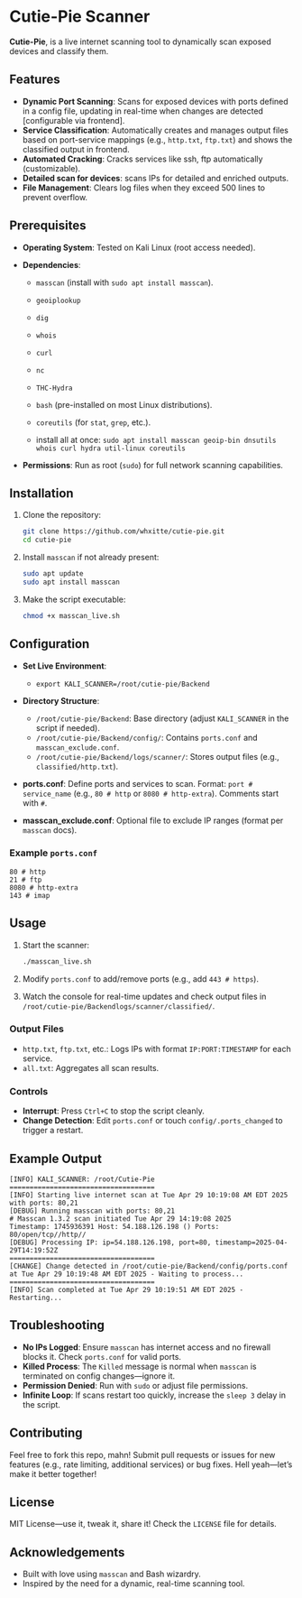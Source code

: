# Cutie-Pie Scanner

**Cutie-Pie**, is a live internet scanning tool to dynamically scan exposed devices and classify them.

## Features

- **Dynamic Port Scanning**: Scans for exposed devices with ports defined in a config file, updating in real-time when changes are detected [configurable via frontend].
- **Service Classification**: Automatically creates and manages output files based on port-service mappings (e.g., `http.txt`, `ftp.txt`) and shows the classified output in frontend.
- **Automated Cracking**: Cracks services like ssh, ftp automatically (customizable).
- **Detailed scan for devices**: scans IPs  for detailed and enriched outputs.
- **File Management**: Clears log files when they exceed 500 lines to prevent overflow.

## Prerequisites

- **Operating System**: Tested on Kali Linux (root access needed).
- **Dependencies**:
  - `masscan` (install with `sudo apt install masscan`).
  - `geoiplookup`
  - `dig`
  - `whois`
  - `curl`
  - `nc`
  - `THC-Hydra`
  - `bash` (pre-installed on most Linux distributions).
  - `coreutils` (for `stat`, `grep`, etc.).

  - install all at once: `sudo apt install masscan geoip-bin dnsutils whois curl hydra util-linux coreutils`


- **Permissions**: Run as root (`sudo`) for full network scanning capabilities.

## Installation

1. Clone the repository:

   ```bash
   git clone https://github.com/whxitte/cutie-pie.git
   cd cutie-pie
   ```

2. Install `masscan` if not already present:

   ```bash
   sudo apt update
   sudo apt install masscan
   ```

3. Make the script executable:

   ```bash
   chmod +x masscan_live.sh
   ```

## Configuration

- **Set Live Environment**:
  - `export KALI_SCANNER=/root/cutie-pie/Backend`

- **Directory Structure**:
  - `/root/cutie-pie/Backend`: Base directory (adjust `KALI_SCANNER` in the script if needed).
  - `/root/cutie-pie/Backend/config/`: Contains `ports.conf` and `masscan_exclude.conf`.
  - `/root/cutie-pie/Backend/logs/scanner/`: Stores output files (e.g., `classified/http.txt`).
- **ports.conf**: Define ports and services to scan. Format: `port # service_name` (e.g., `80 # http` or `8080 # http-extra`). Comments start with `#`.
- **masscan_exclude.conf**: Optional file to exclude IP ranges (format per `masscan` docs).

### Example `ports.conf`

```
80 # http
21 # ftp
8080 # http-extra
143 # imap
```

## Usage

1. Start the scanner:

   ```bash
   ./masscan_live.sh
   ```

2. Modify `ports.conf` to add/remove ports (e.g., add `443 # https`).

3. Watch the console for real-time updates and check output files in `/root/cutie-pie/Backendlogs/scanner/classified/`.

### Output Files

- `http.txt`, `ftp.txt`, etc.: Logs IPs with format `IP:PORT:TIMESTAMP` for each service.
- `all.txt`: Aggregates all scan results.

### Controls

- **Interrupt**: Press `Ctrl+C` to stop the script cleanly.
- **Change Detection**: Edit `ports.conf` or touch `config/.ports_changed` to trigger a restart.

## Example Output

```
[INFO] KALI_SCANNER: /root/Cutie-Pie
====================================
[INFO] Starting live internet scan at Tue Apr 29 10:19:08 AM EDT 2025 with ports: 80,21
[DEBUG] Running masscan with ports: 80,21
# Masscan 1.3.2 scan initiated Tue Apr 29 14:19:08 2025
Timestamp: 1745936391 Host: 54.188.126.198 () Ports: 80/open/tcp//http//
[DEBUG] Processing IP: ip=54.188.126.198, port=80, timestamp=2025-04-29T14:19:52Z
====================================
[CHANGE] Change detected in /root/cutie-pie/Backend/config/ports.conf at Tue Apr 29 10:19:48 AM EDT 2025 - Waiting to process...
====================================
[INFO] Scan completed at Tue Apr 29 10:19:51 AM EDT 2025 - Restarting...
```

## Troubleshooting

- **No IPs Logged**: Ensure `masscan` has internet access and no firewall blocks it. Check `ports.conf` for valid ports.
- **Killed Process**: The `Killed` message is normal when `masscan` is terminated on config changes—ignore it.
- **Permission Denied**: Run with `sudo` or adjust file permissions.
- **Infinite Loop**: If scans restart too quickly, increase the `sleep 3` delay in the script.

## Contributing

Feel free to fork this repo, mahn! Submit pull requests or issues for new features (e.g., rate limiting, additional services) or bug fixes. Hell yeah—let’s make it better together!

## License

MIT License—use it, tweak it, share it! Check the `LICENSE` file for details.

## Acknowledgements

- Built with love using `masscan` and Bash wizardry.
- Inspired by the need for a dynamic, real-time scanning tool.
